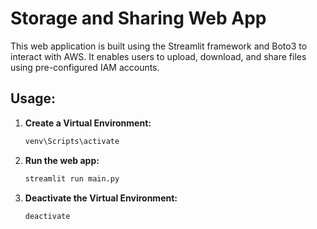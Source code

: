 # Storage and Sharing Web App

This web application is built using the Streamlit framework and Boto3 to interact with AWS. It enables users to upload, download, and share files using pre-configured IAM accounts.

## Usage:

1. **Create a Virtual Environment:**
   ```bash
   venv\Scripts\activate
2. **Run the web app:**
   ```bash
   streamlit run main.py
3. **Deactivate the Virtual Environment:**
    ```bash
    deactivate

